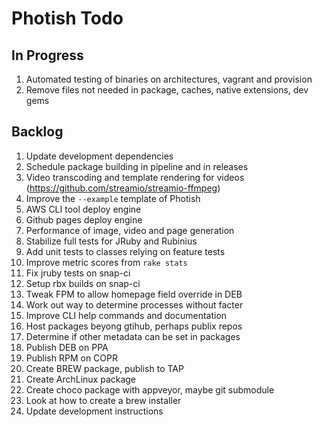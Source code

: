 # Photish Todo

## In Progress

1. Automated testing of binaries on architectures, vagrant and provision
1. Remove files not needed in package, caches, native extensions, dev gems

## Backlog

1. Update development dependencies
1. Schedule package building in pipeline and in releases
1. Video transcoding and template rendering for videos
   (https://github.com/streamio/streamio-ffmpeg)
1. Improve the `--example` template of Photish
1. AWS CLI tool deploy engine
1. Github pages deploy engine
1. Performance of image, video and page generation
1. Stabilize full tests for JRuby and Rubinius
1. Add unit tests to classes relying on feature tests
1. Improve metric scores from `rake stats`
1. Fix jruby tests on snap-ci
1. Setup rbx builds on snap-ci
1. Tweak FPM to allow homepage field override in DEB
1. Work out way to determine processes without facter
1. Improve CLI help commands and documentation
1. Host packages beyong gtihub, perhaps publix repos
1. Determine if other metadata can be set in packages
1. Publish DEB on PPA
1. Publish RPM on COPR
1. Create BREW package, publish to TAP
1. Create ArchLinux package
1. Create choco package with appveyor, maybe git submodule
1. Look at how to create a brew installer
1. Update development instructions
